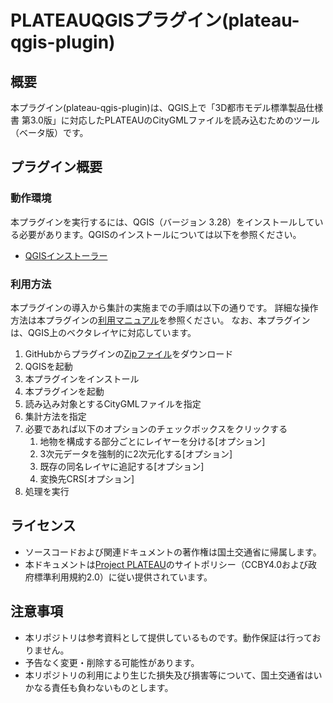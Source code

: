 # PLATEAUQGISプラグイン(plateau-qgis-plugin)


## 概要
本プラグイン(plateau-qgis-plugin)は、QGIS上で「3D都市モデル標準製品仕様書 第3.0版」に対応したPLATEAUのCityGMLファイルを読み込むためのツール（ベータ版）です。


## プラグイン概要
### 動作環境
本プラグインを実行するには、QGIS（バージョン 3.28）をインストールしている必要があります。QGISのインストールについては以下を参照ください。

* [QGISインストーラー](https://qgis.org/ja/site/forusers/download.html)

### 利用方法
本プラグインの導入から集計の実施までの手順は以下の通りです。
詳細な操作方法は本プラグインの[利用マニュアル](https://github.com/Project-PLATEAU/plateau-qgis-plugin/blob/main/docs/manual.md)を参照ください。
なお、本プラグインは、QGIS上のベクタレイヤに対応しています。

1.	GitHubからプラグインの[Zipファイル](https://github.com/Project-PLATEAU/plateau-qgis-plugin/releases/download/v0.02/plateau_plugin.zip)をダウンロード
2.	QGISを起動
3.	本プラグインをインストール
4.  本プラグインを起動
5.	読み込み対象とするCityGMLファイルを指定
6.	集計方法を指定
7.  必要であれば以下のオプションのチェックボックスをクリックする
    1.  地物を構成する部分ごとにレイヤーを分ける[オプション]
    2.  3次元データを強制的に2次元化する[オプション]
    3.  既存の同名レイヤに追記する[オプション]
    4.  変換先CRS[オプション]
8.	処理を実行

## ライセンス 
* ソースコードおよび関連ドキュメントの著作権は国土交通省に帰属します。
* 本ドキュメントは[Project PLATEAU](https://www.mlit.go.jp/plateau/site-policy/)のサイトポリシー（CCBY4.0および政府標準利用規約2.0）に従い提供されています。

## 注意事項 
* 本リポジトリは参考資料として提供しているものです。動作保証は行っておりません。
* 予告なく変更・削除する可能性があります。
* 本リポジトリの利用により生じた損失及び損害等について、国土交通省はいかなる責任も負わないものとします。

